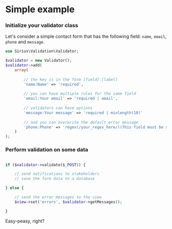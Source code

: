 # Simple example

### Initialize your validator class

Let's consider a simple contact form that has the following field: `name`, `email`, `phone` and `message`.

```php
use Sirius\Validation\Validator;

$validator = new Validator();
$validator->add(
    array(
    
        // the key is in the form [field]:[label]
        'name:Name' => 'required',
        
        // you can have multiple rules for the same field
        'email:Your email' => 'required | email',
        
        // validators can have options
        'message:Your message' => 'required | minlength(10)'
        
        // and you can overwrite the default error message
        'phone:Phone' => 'regex(/your_regex_here/)(This field must be a valid US phone number)'
    )
);
```

### Perform validation on some data

```php

if ($validator->validate($_POST)) {

    // send notifications to stakeholders
    // save the form data to a database

} else {

    // send the error messages to the view
    $view->set('errors', $validator->getMessages();

}
```

Easy-peasy, right?